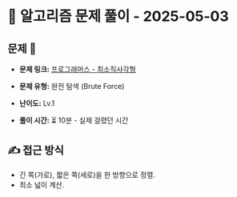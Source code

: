 # 📝 알고리즘 문제 풀이 - 2025-05-03

## 문제 📖

- **문제 링크:** [프로그래머스 - 최소직사각형](https://school.programmers.co.kr/learn/courses/30/lessons/86491?language=javascript)

- **문제 유형:** 완전 탐색 (Brute Force)

- **난이도:** Lv.1

- **풀이 시간:** ⏳ 10분 - 실제 걸렸던 시간

## ✍ 접근 방식

- 긴 쪽(가로), 짧은 쪽(세로)을 한 방향으로 정렬.
- 최소 넓이 계산.
